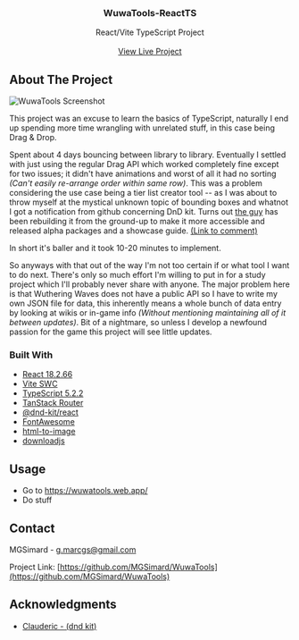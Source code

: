 <br/>
<div align="center">

<h3 align="center">WuwaTools-ReactTS</h3>
<p align="center">
React/Vite TypeScript Project
<br/>
<br/>
<a href="https://wuwatools.web.app/">View Live Project</a>
</p>
</div>

## About The Project

![WuwaTools Screenshot](https://i.imgur.com/RKjr6kx.png)

This project was an excuse to learn the basics of TypeScript, naturally I end up spending more time wrangling with unrelated stuff, in this case being Drag & Drop.

Spent about 4 days bouncing between library to library. Eventually I settled with just using the regular Drag API which worked completely fine except for two issues; it didn't have animations and worst of all it had no sorting _(Can't easily re-arrange order within same row)_. This was a problem considering the use case being a tier list creator tool -- as I was about to throw myself at the mystical unknown topic of bounding boxes and whatnot I got a notification from github concerning DnD kit. Turns out [the guy](https://github.com/clauderic) has been rebuilding it from the ground-up to make it more accessible and released alpha packages and a showcase guide. [(Link to comment)](https://github.com/clauderic/dnd-kit/issues/1188#issuecomment-2161876989)

In short it's baller and it took 10-20 minutes to implement.

So anyways with that out of the way I'm not too certain if or what tool I want to do next. There's only so much effort I'm willing to put in for a study project which I'll probably never share with anyone. The major problem here is that Wuthering Waves does not have a public API so I have to write my own JSON file for data, this inherently means a whole bunch of data entry by looking at wikis or in-game info _(Without mentioning maintaining all of it between updates)_. Bit of a nightmare, so unless I develop a newfound passion for the game this project will see little updates.

### Built With

- [React 18.2.66](https://react.dev/)
- [Vite SWC](https://vitejs.dev/)
- [TypeScript 5.2.2](https://www.typescriptlang.org/)
- [TanStack Router](https://tanstack.com/router/latest)
- [@dnd-kit/react](https://next.dndkit.com/overview)
- [FontAwesome](https://fontawesome.com/)
- [html-to-image](https://github.com/bubkoo/html-to-image)
- [downloadjs](https://github.com/rndme/download)

## Usage

- Go to https://wuwatools.web.app/
- Do stuff

## Contact

MGSimard - g.marcgs@gmail.com

Project Link: [https://github.com/MGSimard/WuwaTools](https://github.com/MGSimard/WuwaTools)

## Acknowledgments

- [Clauderic - (dnd kit)](https://github.com/clauderic)
